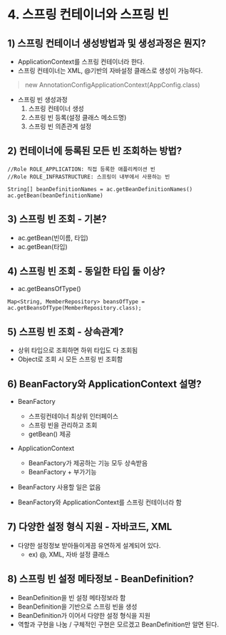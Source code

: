 # 4. 스프링 컨테이너와 스프링 빈

## 1) 스프링 컨테이너 생성방법과 및 생성과정은 뭔지?
- ApplicationContext를 스프링 컨테이너라 한다.
- 스프링 컨테이너는 XML, @기반의 자바설정 클래스로 생성이 가능하다.
> new AnnotationConfigApplicationContext(AppConfig.class)
- 스프링 빈 생성과정
    1. 스프링 컨테이너 생성
    2. 스프링 빈 등록(설정 클래스 메소드명)
    3. 스프링 빈 의존관계 설정

## 2) 컨테이너에 등록된 모든 빈 조회하는 방법?
```
//Role ROLE_APPLICATION: 직접 등록한 애플리케이션 빈
//Role ROLE_INFRASTRUCTURE: 스프링이 내부에서 사용하는 빈

String[] beanDefinitionNames = ac.getBeanDefinitionNames() 
ac.getBean(beanDefinitionName)
```

## 3) 스프링 빈 조회 - 기본?
- ac.getBean(빈이름, 타입)
- ac.getBean(타입)

## 4) 스프링 빈 조회 - 동일한 타입 둘 이상?
 - ac.getBeansOfType()
 ```
Map<String, MemberRepository> beansOfType = ac.getBeansOfType(MemberRepository.class);
 ```
## 5) 스프링 빈 조회 - 상속관계?
- 상위 타입으로 조회하면 하위 타입도 다 조회됨
- Object로 조회 시 모든 스프링 빈 조회함

## 6) BeanFactory와 ApplicationContext 설명?
- BeanFactory 
    - 스프링컨테이너 최상위 인터페이스
    - 스프링 빈을 관리하고 조회
    - getBean() 제공

- ApplicationContext
    - BeanFactory가 제공하는 기능 모두 상속받음
    - BeanFactory + 부가기능
- BeanFactory 사용할 일은 없음
- BeanFactory와 ApplicationContext를 스프링 컨테이너라 함

## 7) 다양한 설정 형식 지원 - 자바코드, XML
- 다양한 설정정보 받아들이게끔 유연하게 설계되어 있다.
    - ex) @, XML, 자바 설정 클래스 

## 8) 스프링 빈 설정 메타정보 - BeanDefinition?
- BeanDefinition을 빈 설정 메타정보라 함
- BeanDefinition을 기반으로 스프링 빈을 생성
- BeanDefinition가 이어서 다양한 설정 형식을 지원
- 역할과 구현을 나눔 / 구체적인 구현은 모르겠고 BeanDefinition만 알면 된다.

